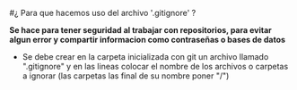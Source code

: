 #¿ Para que hacemos uso del archivo '.gitignore' ?

**Se hace para tener seguridad al trabajar con repositorios, para evitar algun error y compartir informacion como contraseñas o bases de datos**

- Se debe crear en la carpeta inicializada con git un archivo llamado ".gitignore" y en las lineas colocar el nombre de los archivos o carpetas a ignorar (las carpetas las final de su nombre poner "/")